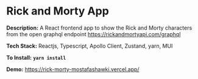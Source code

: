 # Rick and Morty App

**Description:** A React frontend app to show the Rick and Morty characters from the open graphql endpoint https://rickandmortyapi.com/graphql

**Tech Stack:** Reactjs, Typescript, Apollo Client, Zustand, yarn, MUI

**To Install:** **`yarn install`**

**Demo:** https://rick-morty-mostafashawki.vercel.app/
